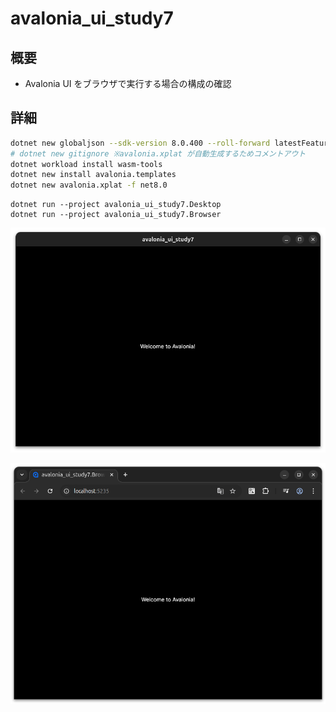 # avalonia_ui_study7

## 概要
* Avalonia UI をブラウザで実行する場合の構成の確認

## 詳細

```sh
dotnet new globaljson --sdk-version 8.0.400 --roll-forward latestFeature
# dotnet new gitignore ※avalonia.xplat が自動生成するためコメントアウト
dotnet workload install wasm-tools
dotnet new install avalonia.templates
dotnet new avalonia.xplat -f net8.0
```

```
dotnet run --project avalonia_ui_study7.Desktop
dotnet run --project avalonia_ui_study7.Browser
```

![alt text](docs/images/1756328650750.png)

![alt text](docs/images/1756328683306.png)